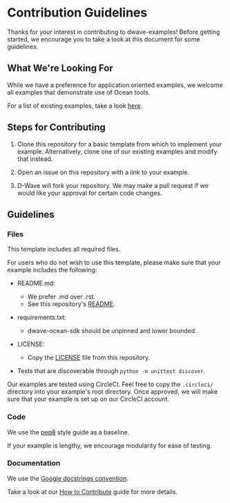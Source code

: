 # Contribution Guidelines

Thanks for your interest in contributing to dwave-examples! Before getting
started, we encourage you to take a look at this document for some guidelines.

## What We're Looking For

While we have a preference for application oriented examples, we welcome all
examples that demonstrate use of Ocean tools.

For a list of existing examples, take a look
[here](https://cloud.dwavesys.com/leap/examples/).

## Steps for Contributing

1. Clone this repository for a basic template from which to implement your
   example. Alternatively, clone one of our existing examples and modify that
   instead.

2. Open an issue on this repository with a link to your example.

3. D-Wave will fork your repository. We may make a pull request if we would like
   your approval for certain code changes.

## Guidelines

### Files

This template includes all required files.

For users who do not wish to use this template, please make sure that your
example includes the following:

* README.md:
    * We prefer .md over .rst.
    * See this repository's [README](README.md).

* requirements.txt:
    * dwave-ocean-sdk should be unpinned and lower bounded.

* LICENSE:
    * Copy the [LICENSE](LICENSE) file from this repository.

* Tests that are discoverable through `python -m unittest discover`.

Our examples are tested using CircleCI. Feel free to copy the `.circleci/`
directory into your example's root directory. Once approved, we will make sure
that your example is set up on our CircleCI account.

### Code

We use the [pep8](https://www.python.org/dev/peps/pep-0008/) style guide as a baseline.

If your example is lengthy, we encourage modularity for ease of testing.

### Documentation

We use the [Google docstrings convention](https://google.github.io/styleguide/pyguide.html#38-comments-and-docstrings).

Take a look at our [How to Contribute](https://docs.ocean.dwavesys.com/en/latest/contributing.html#documentation-and-comments)
guide for more details.
